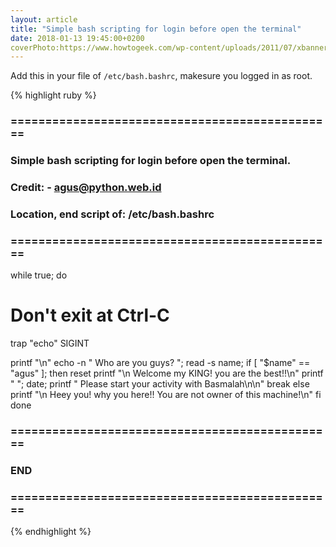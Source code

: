 ```yaml
---
layout: article
title: "Simple bash scripting for login before open the terminal"
date: 2018-01-13 19:45:00+0200
coverPhoto:https://www.howtogeek.com/wp-content/uploads/2011/07/xbanner-011.png.pagespeed.gp+jp+jw+pj+ws+js+rj+rp+rw+ri+cp+md.ic.wdDiV0Dmap.png
---
```



Add this in your file of `/etc/bash.bashrc`, makesure you logged in as root.

{% highlight ruby %}
### ===============================================
### Simple bash scripting for login before open the terminal.
### Credit: <Summon Agus> - agus@python.web.id
### Location, end script of: /etc/bash.bashrc
### ===============================================

while true; do
  # Don't exit at Ctrl-C
  trap "echo" SIGINT

  printf "\n"
  echo -n " Who are you guys? "; read -s name;
  if [ "$name" == "agus" ]; then
    reset
    printf "\n Welcome my KING! you are the best!!\n"
    printf " "; date;
    printf " Please start your activity with Basmalah\n\n"
    break
  else
    printf "\n Heey you! why you here!! You are not owner of this machine!\n"
  fi
done

### ===============================================
### END
### ===============================================
{% endhighlight %}
